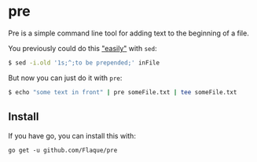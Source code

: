# pre 

Pre is a simple command line tool for adding text to the beginning of a file. 

You previously could do this ["easily"](https://media.giphy.com/media/ANbD1CCdA3iI8/giphy.gif) with `sed`:

```bash
$ sed -i.old '1s;^;to be prepended;' inFile
```

But now you can just do it with `pre`:

```bash 
$ echo "some text in front" | pre someFile.txt | tee someFile.txt
```

## Install 

If you have go, you can install this with:

```
go get -u github.com/Flaque/pre
```
